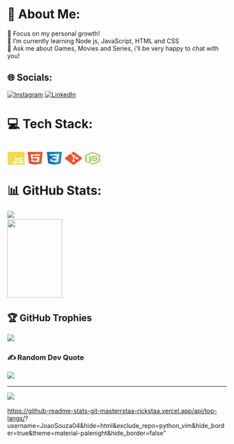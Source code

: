 # 💫 About Me:
🔭 Focus on my personal growth!<br>🌱 I’m currently learning Node js, JavaScript, HTML and CSS<br>💬 Ask me about Games, Movies and Series, i'll be very happy to chat with you!<br>


## 🌐 Socials:
[![Instagram](https://img.shields.io/badge/Instagram-%23E4405F.svg?logo=Instagram&logoColor=white)](https://instagram.com/_souzj) [![LinkedIn](https://img.shields.io/badge/LinkedIn-%230077B5.svg?logo=linkedin&logoColor=white)](https://www.linkedin.com/in/jo%C3%A3osouza004)

# 💻 Tech Stack:
<div style="display: inline_block"><br>
  <img align="center" alt="Joao-Js" height="30" width="40" src="https://raw.githubusercontent.com/devicons/devicon/master/icons/javascript/javascript-plain.svg">
  <img align="center" alt="Joao-HTML" height="30" width="40" src="https://raw.githubusercontent.com/devicons/devicon/master/icons/html5/html5-original.svg">
  <img align="center" alt="Joao-CSS" height="30" width="40" src="https://raw.githubusercontent.com/devicons/devicon/master/icons/css3/css3-original.svg">
  <img align="center" alt="Joao-GIT" height="30" width="40" src="https://github.com/devicons/devicon/blob/master/icons/git/git-original.svg">
  <img align="center" alt="Joao-NODE" height="30" width="40" src="https://github.com/devicons/devicon/blob/master/icons/nodejs/nodejs-original.svg">
</div>


# 📊 GitHub Stats:
![](https://github-readme-stats-git-masterrstaa-rickstaa.vercel.app/api?username=JoaoSouza04&theme=material-palenight&hide_border=false&include_all_commits=true&count_private=true)<br/>
<img height="180em" width="50%"                       src="https://camo.githubusercontent.com/bb4b6074bf0f240b167121031e5ec3f01369dd1e0fccb2fe09dd5038768c3822/68747470733a2f2f6769746875622d726561646d652d73746174732d6769742d6d617374657272737461612d7269636b737461612e76657263656c2e6170702f6170692f746f702d6c616e67732f3f757365726e616d653d4a6f616f536f757a61303426686964653d68746d6c266578636c7564655f7265706f3d707974686f6e5f76696d26686964655f626f726465723d74727565267468656d653d6d6174657269616c2d70616c656e6967687426686964655f626f726465723d66616c73652677696474683d353030"/>

## 🏆 GitHub Trophies
![](https://github-profile-trophy.vercel.app/?username=JoaoSouza04&theme=dracula&no-frame=false&no-bg=false&margin-w=4)

### ✍️ Random Dev Quote
![](https://quotes-github-readme.vercel.app/api?type=horizontal&theme=radical)

---
[![](https://visitcount.itsvg.in/api?id=JoaoSouza04&icon=7&color=5)](https://visitcount.itsvg.in)


https://github-readme-stats-git-masterrstaa-rickstaa.vercel.app/api/top-langs/?    username=JoaoSouza04&hide=html&exclude_repo=python_vim&hide_border=true&theme=material-palenight&hide_border=false"
